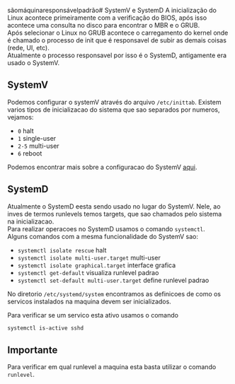sãomáquinaresponsávelpadrão# SystemV e SystemD
A inicialização do Linux acontece primeiramente com a verificação do BIOS, após isso acontece uma consulta no disco para encontrar o MBR e o GRUB.  
Após selecionar o Linux no GRUB acontece o carregamento do kernel onde é chamado o processo de init que é responsavel de subir as demais coisas (rede, UI, etc).  
Atualmente o processo responsavel por isso é o SystemD, antigamente era usado o SystemV.  
  
## SystemV
Podemos configurar o systemV através do arquivo `/etc/inittab`. Existem varios tipos de inicializacao do sistema que sao separados por numeros, vejamos:  
- `0` halt
- `1` single-user
- `2-5` multi-user
- `6` reboot
  
Podemos encontrar mais sobre a configuracao do SystemV [aqui](https://manpages.debian.org/jessie/sysvinit-core/inittab.5.en.html).  
  
## SystemD
Atualmente o SystemD eesta sendo usado no lugar do SystemV. Nele, ao inves de termos runlevels temos targets, que sao chamados pelo sistema na inicializacao.  
Para realizar operacoes no SystemD usamos o comando `systemctl`.  
Alguns comandos com a mesma funcionalidade do SystemV sao:  
- `systemctl isolate rescue` halt
- `systemctl isolate multi-user.target` multi-user
- `systemctl isolate graphical.target` interface grafica
- `systemctl get-default` visualiza runlevel padrao
- `systemctl set-default multi-user.target` define  runlevel padrao
  
No diretorio `/etc/systemd/system` encontramos as definicoes de como os servicos instalados na maquina devem ser inicializados.
  
Para verificar se um servico esta ativo usamos o comando  
```sh
systemctl is-active sshd
```
    
## Importante
Para verificar em qual runlevel a maquina esta basta utilizar o comando `runlevel`. 
